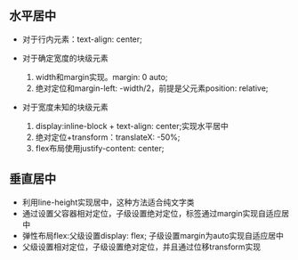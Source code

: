 ## 水平居中
- 对于行内元素：text-align: center;
- 对于确定宽度的块级元素
  
  1. width和margin实现。margin: 0 auto;
  2. 绝对定位和margin-left: -width/2，前提是父元素position: relative;

- 对于宽度未知的块级元素

  1. display:inline-block + text-align: center;实现水平居中
  2. 绝对定位+transform：translateX: -50%;
  3. flex布局使用justify-content: center;

## 垂直居中
- 利用line-height实现居中，这种方法适合纯文字类
- 通过设置父容器相对定位，子级设置绝对定位，标签通过margin实现自适应居中
- 弹性布局flex:父级设置display: flex; 子级设置margin为auto实现自适应居中
- 父级设置相对定位，子级设置绝对定位，并且通过位移transform实现